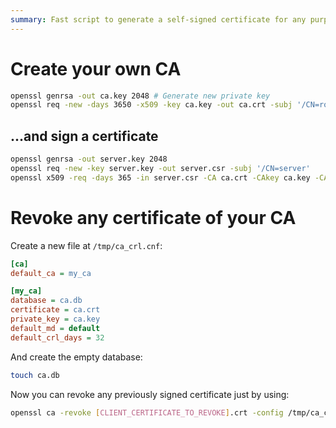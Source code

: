 ```yaml
---
summary: Fast script to generate a self-signed certificate for any purpose
---
```


# Create your own CA
```bash
openssl genrsa -out ca.key 2048 # Generate new private key
openssl req -new -days 3650 -x509 -key ca.key -out ca.crt -subj '/CN=root-ca'
```

## ...and sign a certificate
```bash
openssl genrsa -out server.key 2048
openssl req -new -key server.key -out server.csr -subj '/CN=server'
openssl x509 -req -days 365 -in server.csr -CA ca.crt -CAkey ca.key -CAcreateserial -out server.crt
```

# Revoke any certificate of your CA
Create a new file at `/tmp/ca_crl.cnf`:
```ini
[ca]
default_ca = my_ca

[my_ca]
database = ca.db
certificate = ca.crt
private_key = ca.key
default_md = default
default_crl_days = 32
```
And create the empty database:
```bash
touch ca.db
```

Now you can revoke any previously signed certificate just by using:
```bash
openssl ca -revoke [CLIENT_CERTIFICATE_TO_REVOKE].crt -config /tmp/ca_crl.cnf
```
